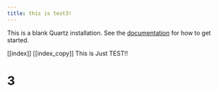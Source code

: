 ```yaml
---
title: this is test3!
---
```


This is a blank Quartz installation.
See the [documentation](https://quartz.jzhao.xyz) for how to get started.

[[index]] [[index_copy]]
This is Just TEST!!
# 3
